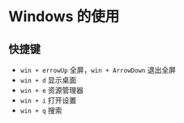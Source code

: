 # Windows 的使用

## 快捷键

- `win + errowUp` 全屏，`win + ArrowDown` 退出全屏
- `win + d` 显示桌面
- `win + e` 资源管理器
- `win + i` 打开设置
- `win + q` 搜索
